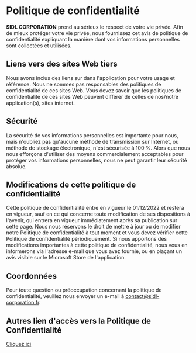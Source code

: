 # Politique de confidentialité

**SIDL CORPORATION** prend au sérieux le respect de votre vie privée. Afin de mieux protéger votre vie privée, nous fournissez cet avis de politique de confidentialité expliquant la manière dont vos informations personnelles sont collectées et utilisées.

## Liens vers des sites Web tiers

Nous avons inclus des liens sur dans l'application pour votre usage et référence. Nous ne sommes pas responsables des politiques de confidentialité de ces sites Web. Vous devez savoir que les politiques de confidentialité de ces sites Web peuvent différer de celles de nos/notre application(s), sites internet.


## Sécurité

La sécurité de vos informations personnelles est importante pour nous, mais n'oubliez pas qu'aucune méthode de transmission sur Internet, ou méthode de stockage électronique, n'est sécurisée à 100 %. Alors que nous nous efforçons d'utiliser des moyens commercialement acceptables pour protéger vos informations personnelles, nous ne peut garantir leur sécurité absolue.


## Modifications de cette politique de confidentialité

Cette politique de confidentialité entre en vigueur le 01/12/2022 et restera en vigueur, sauf en ce qui concerne toute modification de ses dispositions à l'avenir, qui entrera en vigueur immédiatement après sa publication sur cette page.
Nous nous réservons le droit de mettre à jour ou de modifier notre Politique de confidentialité à tout moment et vous devez vérifier cette Politique de confidentialité périodiquement. Si nous apportons des modifications importantes à cette politique de confidentialité, nous vous en informerons via l'adresse e-mail que vous avez fournie, ou en plaçant un avis visible sur le Microsoft Store de l'application.


## Coordonnées

Pour toute question ou préoccupation concernant la politique de confidentialité, veuillez nous envoyer un e-mail à contact@sidl-corporation.fr.

## Autres lien d'accès vers la Politique de Confidentialité

<a href="https://www.sidl-corporation.fr/privacy-policy/" target="_blank">Cliquez ici</a>
